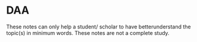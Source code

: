 # DAA
These notes can only help a student/ scholar to have betterunderstand the topic(s) in minimum words. These notes are not a complete study.
